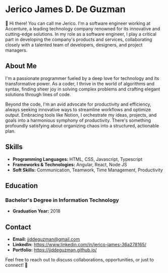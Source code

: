 # Jerico James D. De Guzman

👋 Hi there! You can call me Jerico. I'm a software engineer working at Accenture, a leading technology company renowned for its innovative and cutting-edge solutions. In my role as a software engineer, I play a critical part in developing the company's products and services, collaborating closely with a talented team of developers, designers, and project managers.

## About Me

I'm a passionate programmer fueled by a deep love for technology and its transformative power. As a coder, I thrive in the world of algorithms and syntax, finding sheer joy in solving complex problems and crafting elegant solutions through lines of code.

Beyond the code, I'm an avid advocate for productivity and efficiency, always seeking innovative ways to streamline workflows and optimize output. Embracing tools like Notion, I orchestrate my ideas, projects, and goals into a harmonious symphony of productivity. There's something profoundly satisfying about organizing chaos into a structured, actionable plan.


## Skills

- **Programming Languages:** HTML, CSS, Javascript, Typescript
- **Frameworks & Technologies:** Angular, React, Node JS
- **Soft Skills:** Communication, Teamwork, Time Management, Productivity

## Education

### Bachelor's Degree in Information Technology
- **Graduation Year:** 2018
  
## Contact

- **Email:** jjddeguzman@gmail.com
- **LinkedIn:** https://www.linkedin.com/in/jerico-james-36a278165/
- **Portfolio:** https://jjddeguzman.github.io/

Feel free to reach out to discuss collaborations, opportunities, or just to connect! 🚀
